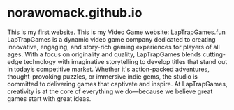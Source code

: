 # norawomack.github.io
This is my first website.
This is my Video Game website:
LapTrapGames.fun
LapTrapGames is a dynamic video game company dedicated to creating innovative, engaging, and story-rich gaming experiences for players of all ages. With a focus on originality and quality, LapTrapGames blends cutting-edge technology with imaginative storytelling to develop titles that stand out in today’s competitive market. Whether it's action-packed adventures, thought-provoking puzzles, or immersive indie gems, the studio is committed to delivering games that captivate and inspire. At LapTrapGames, creativity is at the core of everything we do—because we believe great games start with great ideas.
